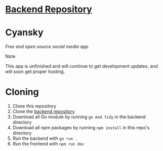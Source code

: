 # [Backend Repository](https://github.com/Shuflduf/CyanskyBackend)

# Cyansky
*Free and open source social media app*

> [!note]
> This app is unfinished and will continue to get development updates, and will soon get proper hosting.

# Cloning
1. Clone this repository
2. Clone the [backend repository](https://github.com/Shuflduf/CyanskyBackend)
3. Download all Go module by running `go mod tidy` in the backend directory
4. Download all npm packages by running `npm install` in this repo's directory
5. Run the backend with `go run .`
6. Run the frontend with `npm run dev`

